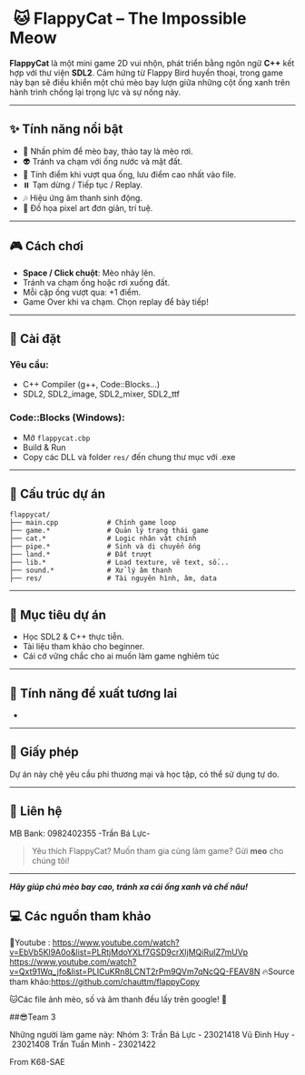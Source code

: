 #  🐱 FlappyCat – The Impossible Meow
**FlappyCat** là một mini game 2D vui nhộn, phát triển bằng ngôn ngữ **C++** kết hợp với thư viện **SDL2**. Cảm hứng từ Flappy Bird huyền thoại, trong game này bạn sẽ điều khiển một chú mèo bay lượn giữa những cột ống xanh trên hành trình chống lại trọng lực và sự nống nảy.

---

## ✨ Tính năng nổi bật

- 🐾 Nhấn phím để mèo bay, thảo tay là mèo rơi.
- 👽 Tránh va chạm với ống nước và mặt đất.
- 🌟 Tính điểm khi vượt qua ống, lưu điểm cao nhất vào file.
- ⏸️ Tạm dừng / Tiếp tục / Replay.
- 🎶 Hiệu ứng âm thanh sinh động.
- 🎨 Đồ họa pixel art đơn giản, trí tuệ.

---

## 🎮 Cách chơi

- **Space / Click chuột**: Mèo nhảy lên.
- Tránh va chạm ống hoặc rơi xuống đất.
- Mỗi cặp ống vượt qua: +1 điểm.
- Game Over khi va chạm. Chọn replay để bày tiếp!

---

## 📁 Cài đặt

### Yêu cầu:

- C++ Compiler (g++, Code::Blocks...)
- SDL2, SDL2\_image, SDL2\_mixer, SDL2\_ttf

### Code::Blocks (Windows):

- Mở `flappycat.cbp`
- Build & Run
- Copy các DLL và folder `res/` đến chung thư mục với .exe

---

## 📂 Cấu trúc dự án

```
flappycat/
├── main.cpp            # Chính game loop
├── game.*              # Quản lý trạng thái game
├── cat.*               # Logic nhân vật chính
├── pipe.*              # Sinh và di chuyển ống
├── land.*              # Đất trượt
├── lib.*               # Load texture, vẽ text, số...
├── sound.*             # Xử lý âm thanh
├── res/                # Tài nguyên hình, âm, data
```

---

## 🌟 Mục tiêu dự án

- Học SDL2 & C++ thực tiễn.
- Tài liệu tham khảo cho beginner.
- Cái cớ vững chắc cho ai muốn làm game nghiêm túc
---

## 🚀 Tính năng đề xuất tương lai

-

---

## 💼 Giấy phép

Dự án này chệ yêu cầu phi thương mại và học tập, có thể sử dụng tự do.

---

## 🙋 Liên hệ
MB Bank: 0982402355
-Trần Bá Lực-
> Yêu thích FlappyCat? Muốn tham gia cùng làm game? Gửi **meo** cho chúng tôi!

---

***Hãy giúp chú mèo bay cao, tránh xa cái ống xanh và chế nâu!***


## 💻 Các nguồn tham khảo
💬Youtube : https://www.youtube.com/watch?v=EbVb5Kl9A0o&list=PLRtjMdoYXLf7GSD9crXIjMQiRuIZ7mUVp
            https://www.youtube.com/watch?v=Qxt91Wq_jfo&list=PLICuKRn8LCNT2rPm9QVm7qNcQQ-FEAV8N
🔥Source tham khảo:https://github.com/chauttm/flappyCopy

🐱Các file ảnh mèo, số và âm thanh đều lấy trên google! 🐸


##😎Team 3

Những người làm game này:
Nhóm 3:
Trần Bá Lực - 23021418
Vũ Đình Huy - 23021408
Trần Tuấn Minh - 23021422

From K68-SAE
